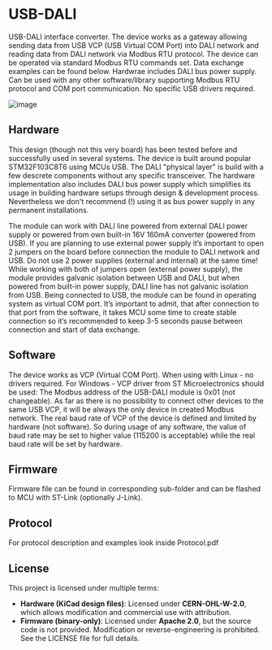 # USB-DALI
USB-DALI interface converter.
The device works as a gateway allowing sending data from USB VCP (USB Virtual COM 
Port) into DALI network and reading data from DALI network via Modbus RTU protocol.
The device can be operated via standard Modbus RTU commands set. Data exchange examples can be found below. 
Hardwrae includes DALI bus power supply.
Can be used with any other software/library supporting Modbus RTU protocol and COM port communication.
No specific USB drivers required.

![image](https://github.com/user-attachments/assets/bc7f1a80-c95d-4f3c-8095-90b0468517c5)

## Hardware
This design (though not this very board) has been tested before and successfully used in several systems. 
The device is built around popular STM32F103C8T6 using MCUs USB. The DALI "physical layer" is build with a few descrete components without any specific transceiver.
The hardware implementation also includes DALI bus power supply which simplifies its usage in building hardware setups through design & development process. Nevertheless we don't recommend (!) using it as bus power supply in any permanent installations.

The module can work with DALI line powered from external DALI power supply or powered from 
own built-in 16V 160mA converter (powered from USB). If you are planning to use external power supply 
it’s important to open 2 jumpers on the board before connection the module to DALI network and USB. Do 
not use 2 power supplies (external and internal) at the same time! While working with both of jumpers
 open (external power supply), the module provides galvanic isolation between USB and DALI, but when 
powered from built-in power supply, DALI line has not galvanic isolation from USB.
 Being connected to USB, the module can be found in operating system as virtual COM port. It’s 
important to admit, that after connection to that port from the software, it takes MCU some time to create 
stable connection so it’s recommended to keep 3-5 seconds pause between connection and start of data 
exchange.

## Software
The device works as VCP (Virtual COM Port). When using with Linux - no drivers required. For Windows - VCP driver from ST Microelectronics should be used: 
 The Modbus address of the USB-DALI module is 0x01 (not changeable). As far as there is no possibility to connect other devices to the same USB VCP, it will be always the only device in created 
Modbus network. The real baud rate of VCP of the device is defined and limited by hardware (not software). So during usage of any software, the value of baud rate may be set to higher value (115200 is 
acceptable) while the real baud rate will be set by hardware.

## Firmware
Firmware file can be found in corresponding sub-folder and can be flashed to MCU with ST-Link (optionally J-Link).

## Protocol
For protocol description and examples look inside Protocol.pdf

## License
This project is licensed under multiple terms:
- **Hardware (KiCad design files)**: Licensed under **CERN-OHL-W-2.0**, which allows modification and commercial use with attribution.  
- **Firmware (binary-only)**: Licensed under **Apache 2.0**, but the source code is not provided. Modification or reverse-engineering is prohibited.  
See the LICENSE file for full details. 


